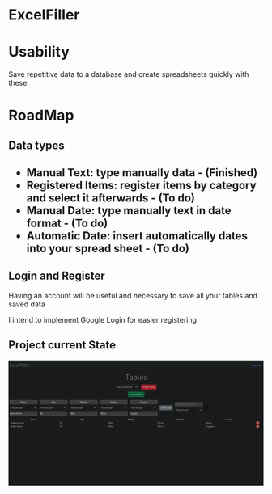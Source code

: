# ExcelFiller
<h1>Usability</h1>
<p>Save repetitive data to a database and create spreadsheets quickly with these.</p>
<h1>RoadMap</h1>
<h2>Data types<h2>
  <ul>
    <li>Manual Text: type manually data - (Finished)</li>
    <li>Registered Items: register items by category and select it afterwards - (To do)</li>
    <li>Manual Date: type manually text in date format - (To do)</li>
    <li>Automatic Date: insert automatically dates into your spread sheet - (To do)</li>
  </ul>
<h2>Login and Register</h2>
  <p>Having an account will be useful and necessary to save all your tables and saved data</p>
  <p>I intend to implement Google Login for easier registering</p>

<h2>Project current State</h2>
<img src="sampleProject.png"></img>
